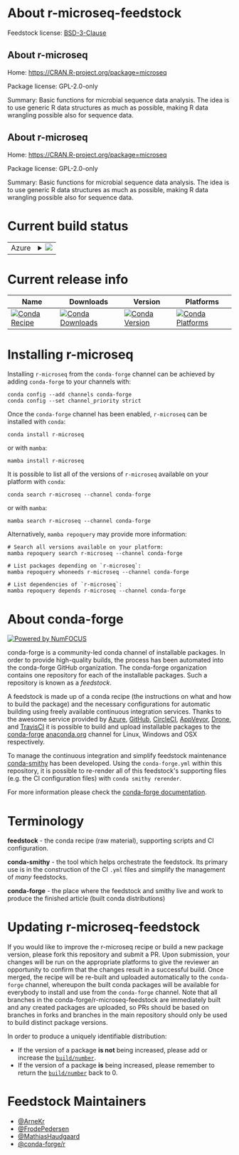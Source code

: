 About r-microseq-feedstock
==========================

Feedstock license: [BSD-3-Clause](https://github.com/conda-forge/r-microseq-feedstock/blob/main/LICENSE.txt)


About r-microseq
----------------

Home: https://CRAN.R-project.org/package=microseq

Package license: GPL-2.0-only

Summary: Basic functions for microbial sequence data analysis. The idea is to use generic R data structures as much as possible, making R data wrangling possible also for sequence data.

About r-microseq
----------------

Home: https://CRAN.R-project.org/package=microseq

Package license: GPL-2.0-only

Summary: Basic functions for microbial sequence data analysis. The idea is to use generic R data structures as much as possible, making R data wrangling possible also for sequence data.

Current build status
====================


<table>
    
  <tr>
    <td>Azure</td>
    <td>
      <details>
        <summary>
          <a href="https://dev.azure.com/conda-forge/feedstock-builds/_build/latest?definitionId=4240&branchName=main">
            <img src="https://dev.azure.com/conda-forge/feedstock-builds/_apis/build/status/r-microseq-feedstock?branchName=main">
          </a>
        </summary>
        <table>
          <thead><tr><th>Variant</th><th>Status</th></tr></thead>
          <tbody><tr>
              <td>linux_64_r_base4.4</td>
              <td>
                <a href="https://dev.azure.com/conda-forge/feedstock-builds/_build/latest?definitionId=4240&branchName=main">
                  <img src="https://dev.azure.com/conda-forge/feedstock-builds/_apis/build/status/r-microseq-feedstock?branchName=main&jobName=linux&configuration=linux%20linux_64_r_base4.4" alt="variant">
                </a>
              </td>
            </tr><tr>
              <td>linux_64_r_base4.5</td>
              <td>
                <a href="https://dev.azure.com/conda-forge/feedstock-builds/_build/latest?definitionId=4240&branchName=main">
                  <img src="https://dev.azure.com/conda-forge/feedstock-builds/_apis/build/status/r-microseq-feedstock?branchName=main&jobName=linux&configuration=linux%20linux_64_r_base4.5" alt="variant">
                </a>
              </td>
            </tr><tr>
              <td>osx_64_r_base4.4</td>
              <td>
                <a href="https://dev.azure.com/conda-forge/feedstock-builds/_build/latest?definitionId=4240&branchName=main">
                  <img src="https://dev.azure.com/conda-forge/feedstock-builds/_apis/build/status/r-microseq-feedstock?branchName=main&jobName=osx&configuration=osx%20osx_64_r_base4.4" alt="variant">
                </a>
              </td>
            </tr><tr>
              <td>osx_64_r_base4.5</td>
              <td>
                <a href="https://dev.azure.com/conda-forge/feedstock-builds/_build/latest?definitionId=4240&branchName=main">
                  <img src="https://dev.azure.com/conda-forge/feedstock-builds/_apis/build/status/r-microseq-feedstock?branchName=main&jobName=osx&configuration=osx%20osx_64_r_base4.5" alt="variant">
                </a>
              </td>
            </tr><tr>
              <td>win_64_r_base4.4</td>
              <td>
                <a href="https://dev.azure.com/conda-forge/feedstock-builds/_build/latest?definitionId=4240&branchName=main">
                  <img src="https://dev.azure.com/conda-forge/feedstock-builds/_apis/build/status/r-microseq-feedstock?branchName=main&jobName=win&configuration=win%20win_64_r_base4.4" alt="variant">
                </a>
              </td>
            </tr><tr>
              <td>win_64_r_base4.5</td>
              <td>
                <a href="https://dev.azure.com/conda-forge/feedstock-builds/_build/latest?definitionId=4240&branchName=main">
                  <img src="https://dev.azure.com/conda-forge/feedstock-builds/_apis/build/status/r-microseq-feedstock?branchName=main&jobName=win&configuration=win%20win_64_r_base4.5" alt="variant">
                </a>
              </td>
            </tr>
          </tbody>
        </table>
      </details>
    </td>
  </tr>
</table>

Current release info
====================

| Name | Downloads | Version | Platforms |
| --- | --- | --- | --- |
| [![Conda Recipe](https://img.shields.io/badge/recipe-r--microseq-green.svg)](https://anaconda.org/conda-forge/r-microseq) | [![Conda Downloads](https://img.shields.io/conda/dn/conda-forge/r-microseq.svg)](https://anaconda.org/conda-forge/r-microseq) | [![Conda Version](https://img.shields.io/conda/vn/conda-forge/r-microseq.svg)](https://anaconda.org/conda-forge/r-microseq) | [![Conda Platforms](https://img.shields.io/conda/pn/conda-forge/r-microseq.svg)](https://anaconda.org/conda-forge/r-microseq) |

Installing r-microseq
=====================

Installing `r-microseq` from the `conda-forge` channel can be achieved by adding `conda-forge` to your channels with:

```
conda config --add channels conda-forge
conda config --set channel_priority strict
```

Once the `conda-forge` channel has been enabled, `r-microseq` can be installed with `conda`:

```
conda install r-microseq
```

or with `mamba`:

```
mamba install r-microseq
```

It is possible to list all of the versions of `r-microseq` available on your platform with `conda`:

```
conda search r-microseq --channel conda-forge
```

or with `mamba`:

```
mamba search r-microseq --channel conda-forge
```

Alternatively, `mamba repoquery` may provide more information:

```
# Search all versions available on your platform:
mamba repoquery search r-microseq --channel conda-forge

# List packages depending on `r-microseq`:
mamba repoquery whoneeds r-microseq --channel conda-forge

# List dependencies of `r-microseq`:
mamba repoquery depends r-microseq --channel conda-forge
```


About conda-forge
=================

[![Powered by
NumFOCUS](https://img.shields.io/badge/powered%20by-NumFOCUS-orange.svg?style=flat&colorA=E1523D&colorB=007D8A)](https://numfocus.org)

conda-forge is a community-led conda channel of installable packages.
In order to provide high-quality builds, the process has been automated into the
conda-forge GitHub organization. The conda-forge organization contains one repository
for each of the installable packages. Such a repository is known as a *feedstock*.

A feedstock is made up of a conda recipe (the instructions on what and how to build
the package) and the necessary configurations for automatic building using freely
available continuous integration services. Thanks to the awesome service provided by
[Azure](https://azure.microsoft.com/en-us/services/devops/), [GitHub](https://github.com/),
[CircleCI](https://circleci.com/), [AppVeyor](https://www.appveyor.com/),
[Drone](https://cloud.drone.io/welcome), and [TravisCI](https://travis-ci.com/)
it is possible to build and upload installable packages to the
[conda-forge](https://anaconda.org/conda-forge) [anaconda.org](https://anaconda.org/)
channel for Linux, Windows and OSX respectively.

To manage the continuous integration and simplify feedstock maintenance
[conda-smithy](https://github.com/conda-forge/conda-smithy) has been developed.
Using the ``conda-forge.yml`` within this repository, it is possible to re-render all of
this feedstock's supporting files (e.g. the CI configuration files) with ``conda smithy rerender``.

For more information please check the [conda-forge documentation](https://conda-forge.org/docs/).

Terminology
===========

**feedstock** - the conda recipe (raw material), supporting scripts and CI configuration.

**conda-smithy** - the tool which helps orchestrate the feedstock.
                   Its primary use is in the construction of the CI ``.yml`` files
                   and simplify the management of *many* feedstocks.

**conda-forge** - the place where the feedstock and smithy live and work to
                  produce the finished article (built conda distributions)


Updating r-microseq-feedstock
=============================

If you would like to improve the r-microseq recipe or build a new
package version, please fork this repository and submit a PR. Upon submission,
your changes will be run on the appropriate platforms to give the reviewer an
opportunity to confirm that the changes result in a successful build. Once
merged, the recipe will be re-built and uploaded automatically to the
`conda-forge` channel, whereupon the built conda packages will be available for
everybody to install and use from the `conda-forge` channel.
Note that all branches in the conda-forge/r-microseq-feedstock are
immediately built and any created packages are uploaded, so PRs should be based
on branches in forks and branches in the main repository should only be used to
build distinct package versions.

In order to produce a uniquely identifiable distribution:
 * If the version of a package **is not** being increased, please add or increase
   the [``build/number``](https://docs.conda.io/projects/conda-build/en/latest/resources/define-metadata.html#build-number-and-string).
 * If the version of a package **is** being increased, please remember to return
   the [``build/number``](https://docs.conda.io/projects/conda-build/en/latest/resources/define-metadata.html#build-number-and-string)
   back to 0.

Feedstock Maintainers
=====================

* [@ArneKr](https://github.com/ArneKr/)
* [@FrodePedersen](https://github.com/FrodePedersen/)
* [@MathiasHaudgaard](https://github.com/MathiasHaudgaard/)
* [@conda-forge/r](https://github.com/orgs/conda-forge/teams/r/)

